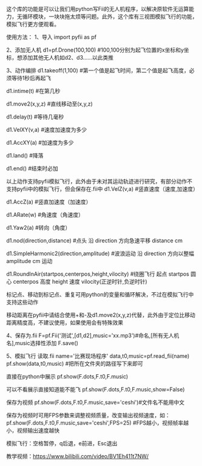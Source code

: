 这个库的功能是可以让我们用python写Fii的无人机程序，以解决原软件无运算能力，无循环模块，一块块拖太烦等问题。此外，这个库有三视图模拟飞行的功能，模拟飞行更方便观看。

使用方法：
1、导入
import pyfii as pf

2、添加无人机
d1=pf.Drone(100,100)
#100,100分别为起飞位置的x坐标和y坐标，想添加其他无人机如d2、d3……以此类推

3、动作编排
d1.takeoff(1,100)
#第一个值是起飞时间，第二个值是起飞高度，必须等待1秒后再起飞

d1.intime(t)
#在第几秒

d1.move2(x,y,z)
#直线移动至(x,y,z)

d1.delay(t)
#等待几毫秒

d1.VelXY(v,a)
#速度加速度为多少

d1.AccXY(a)
#加速度为多少

d1.land()
#降落

d1.end()
#结束时必加

以上动作支持pyfii模拟飞行，此外由于未对其运动轨迹进行研究，有部分动作不支持pyfii中的模拟飞行，但会保存在.fii中
d1.VelZ(v,a)
#竖直速度（速度,加速度）

d1.AccZ(a)
#竖直加速度（加速度）

d1.ARate(w)
#角速度（角速度）

d1.Yaw2(a)
#转向（角度）

d1.nod(direction,distance)
#点头 沿 direction 方向急速平移 distance cm

d1.SimpleHarmonic2(direction,amplitude)
#波浪运动 沿 direction 方向以整幅 amplitude cm 运动

d1.RoundInAir(startpos,centerpos,height,vilocity)
#绕圈飞行 起点 startpos 圆心 centerpos 高度 height 速度 vilocity(正逆时针,负逆时针)

标记点、移动到标记点、重复可用python的变量和循环解决，不过在模拟飞行中支持这些动作

移动距离在pyfii中请结合使用+和-及d1.move2(x,y,z)代替，此外由于定位比移动距离精度高，不建议使用，如果使用会有特殊效果

4、保存为.fii
F=pf.Fii('测试',[d1,d2],music='xx.mp3')#命名,[所有无人机名],music选择性添加
F.save()

5、模拟飞行
读取.fii
name='比赛现场程序'
data,t0,music=pf.read_fii(name)
pf.show(data,t0,music)
#把所在文件夹的路径写下来即可

直接在python中展示
pf.show(F.dots,F.t0,F.music)

可以不看展示直接知道能不能飞
pf.show(F.dots,F.t0,F.music,show=False)

保存为视频
pf.show(F.dots,F.t0,F.music,save='ceshi')#文件名不能用中文

保存为视频时可用FPS参数来调整视频质量，改变输出视频速度，如：
pf.show(F.dots,F.t0,F.music,save='ceshi',FPS=25)
#FPS越小，视频帧率越小，视频输出速度越快

模拟飞行：空格暂停，q后退，e前进，Esc退出

教学视频：https://www.bilibili.com/video/BV1Eh411t7NW/
